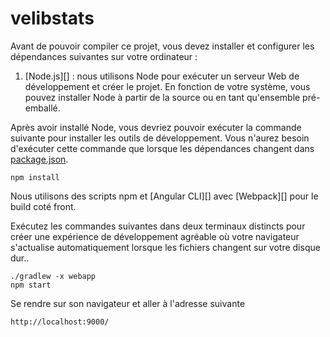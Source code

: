 # velibstats


Avant de pouvoir compiler ce projet, vous devez installer et configurer les dépendances suivantes sur votre ordinateur :

1. [Node.js][] : nous utilisons Node pour exécuter un serveur Web de développement et créer le projet.
   En fonction de votre système, vous pouvez installer Node à partir de la source ou en tant qu'ensemble pré-emballé.

Après avoir installé Node, vous devriez pouvoir exécuter la commande suivante pour installer les outils de développement.
Vous n'aurez besoin d'exécuter cette commande que lorsque les dépendances changent dans [package.json](package.json).
```
npm install
```

Nous utilisons des scripts npm et [Angular CLI][] avec [Webpack][] pour le build coté front.

Exécutez les commandes suivantes dans deux terminaux distincts pour créer une expérience de développement agréable où votre navigateur
s'actualise automatiquement lorsque les fichiers changent sur votre disque dur..

```
./gradlew -x webapp
npm start
```

Se rendre sur son navigateur et aller à l'adresse suivante


```
http://localhost:9000/
```
